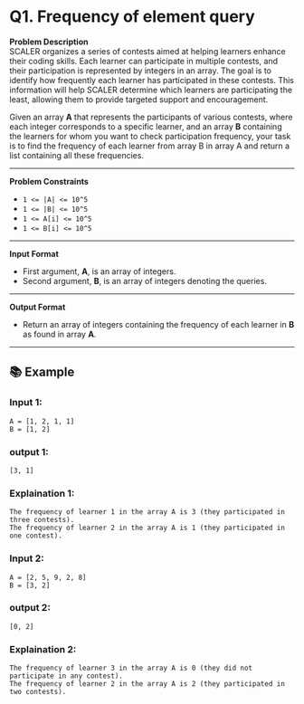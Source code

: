# Q1. Frequency of element query

**Problem Description**  
SCALER organizes a series of contests aimed at helping learners enhance their coding skills. Each learner can participate in multiple contests, and their participation is represented by integers in an array. The goal is to identify how frequently each learner has participated in these contests. This information will help SCALER determine which learners are participating the least, allowing them to provide targeted support and encouragement.

Given an array **A** that represents the participants of various contests, where each integer corresponds to a specific learner, and an array **B** containing the learners for whom you want to check participation frequency, your task is to find the frequency of each learner from array B in array A and return a list containing all these frequencies.

---

**Problem Constraints**
- `1 <= |A| <= 10^5`
- `1 <= |B| <= 10^5`
- `1 <= A[i] <= 10^5`
- `1 <= B[i] <= 10^5`

---

**Input Format**
- First argument, **A**, is an array of integers.
- Second argument, **B**, is an array of integers denoting the queries.

---

**Output Format**
- Return an array of integers containing the frequency of each learner in **B** as found in array **A**.

---

## 📚 Example

### Input 1:
```plaintext
A = [1, 2, 1, 1]
B = [1, 2]
```
### output 1:
```plaintext
[3, 1]
```
### Explaination 1:
```plaintext
The frequency of learner 1 in the array A is 3 (they participated in three contests).
The frequency of learner 2 in the array A is 1 (they participated in one contest).
```
### Input 2:
```plaintext
A = [2, 5, 9, 2, 8]
B = [3, 2]
```
### output 2:
```plaintext
[0, 2]
```
### Explaination 2:
```plaintext
The frequency of learner 3 in the array A is 0 (they did not participate in any contest).
The frequency of learner 2 in the array A is 2 (they participated in two contests).
```